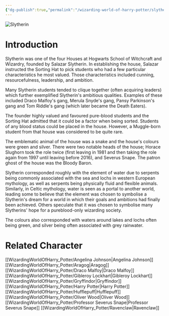 ```yaml
---
{"dg-publish":true,"permalink":"/wizarding-world-of-harry-potter/slytherin/","dgPassFrontmatter":true,"created":"","updated":""}
---
```


![Slytherin](http://rxbg5ysja.bkt.gdipper.com/Slytherin.png)
# Introduction
Slytherin was one of the four Houses at Hogwarts School of Witchcraft and Wizardry, founded by Salazar Slytherin. In establishing the house, Salazar instructed the Sorting Hat to pick students who had a few particular characteristics he most valued. Those characteristics included cunning, resourcefulness, leadership, and ambition. 

Many Slytherin students tended to clique together (often acquiring leaders) which further exemplified Slytherin's ambitious qualities. Examples of these included Draco Malfoy's gang, Merula Snyde's gang, Pansy Parkinson's gang and Tom Riddle's gang (which later became the Death Eaters).

The founder highly valued and favoured pure-blood students and the Sorting Hat admitted that it could be a factor when being sorted. Students of any blood status could be placed in the house. However, a Muggle-born student from that house was considered to be quite rare.

The emblematic animal of the house was a snake and the house's colours were green and silver. There were two notable heads of the house; Horace Slughorn took the role twice (first leaving in 1981 and then taking the role again from 1997 until leaving before 2016), and Severus Snape. The patron ghost of the house was the Bloody Baron.

Slytherin corresponded roughly with the element of water due to serpents being commonly associated with the sea and lochs in western European mythology, as well as serpents being physically fluid and flexible animals. Similarly, in Celtic mythology, water is seen as a portal to another world, leading some to believe that the element was chosen to symbolise a Slytherin's dream for a world in which their goals and ambitions had finally been achieved. Others speculate that it was chosen to symbolise many Slytherins' hope for a pureblood-only wizarding society. 

The colours also corresponded with waters around lakes and lochs often being green, and silver being often associated with grey rainwater.

# Related Character
[[WizardingWorldOfHarry_Potter/Angelina Johnson\|Angelina Johnson]]
[[WizardingWorldOfHarry_Potter/Aragog\|Aragog]]
[[WizardingWorldOfHarry_Potter/Draco Malfoy\|Draco Malfoy]]
[[WizardingWorldOfHarry_Potter/Gibleroy Lockhart\|Gibleroy Lockhart]]
[[WizardingWorldOfHarry_Potter/Gryffindor\|Gryffindor]]
[[WizardingWorldOfHarry_Potter/Harry Potter\|Harry Potter]]
[[WizardingWorldOfHarry_Potter/Hufflepuff\|Hufflepuff]]
[[WizardingWorldOfHarry_Potter/Oliver Wood\|Oliver Wood]]
[[WizardingWorldOfHarry_Potter/Professor Severus Snape\|Professor Severus Snape]]
[[WizardingWorldOfHarry_Potter/Ravenclaw\|Ravenclaw]]
